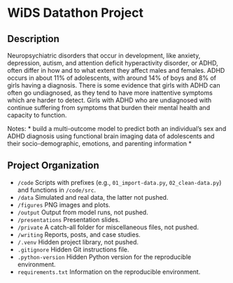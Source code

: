 # WiDS Datathon Project


## Description

Neuropsychiatric disorders that occur in development, like anxiety,
depression, autism, and attention deficit hyperactivity disorder, or
ADHD, often differ in how and to what extent they affect males and
females. ADHD occurs in about 11% of adolescents, with around 14% of
boys and 8% of girls having a diagnosis. There is some evidence that
girls with ADHD can often go undiagnosed, as they tend to have more
inattentive symptoms which are harder to detect. Girls with ADHD who are
undiagnosed with continue suffering from symptoms that burden their
mental health and capacity to function.

Notes: \* build a multi-outcome model to predict both an individual’s
sex and ADHD diagnosis using functional brain imaging data of
adolescents and their socio-demographic, emotions, and parenting
information \*

## Project Organization

- `/code` Scripts with prefixes (e.g., `01_import-data.py`,
  `02_clean-data.py`) and functions in `/code/src`.
- `/data` Simulated and real data, the latter not pushed.
- `/figures` PNG images and plots.
- `/output` Output from model runs, not pushed.
- `/presentations` Presentation slides.
- `/private` A catch-all folder for miscellaneous files, not pushed.
- `/writing` Reports, posts, and case studies.
- `/.venv` Hidden project library, not pushed.
- `.gitignore` Hidden Git instructions file.
- `.python-version` Hidden Python version for the reproducible
  environment.
- `requirements.txt` Information on the reproducible environment.
